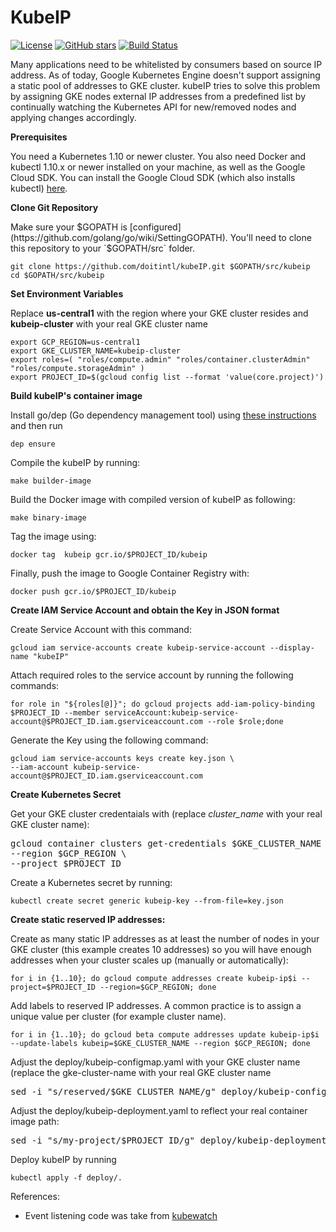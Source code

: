 # KubeIP

[![License](https://img.shields.io/github/license/doitintl/kubeIP.svg)](LICENSE) [![GitHub stars](https://img.shields.io/github/stars/doitintl/kubeIP.svg?style=social&label=Stars&style=for-the-badge)](https://github.com/doitintl/kubeIP) [![Build Status](https://secure.travis-ci.org/doitintl/kubeIP.png?branch=master)](http://travis-ci.org/doitintl/kubeIP)

Many applications need to be whitelisted by consumers based on source IP address. As of today, Google Kubernetes Engine doesn't support assigning a static pool of addresses to GKE cluster. kubeIP tries to solve this problem by assigning GKE nodes external IP addresses from a predefined list by continually watching the Kubernetes API for new/removed nodes and applying changes accordingly.

**Prerequisites**

You need a Kubernetes 1.10 or newer cluster. You also need Docker and kubectl 1.10.x or newer installed on your machine, as well as the Google Cloud SDK. You can install the Google Cloud SDK (which also installs kubectl) [here](https://cloud.google.com/sdk).


**Clone Git Repository**

Make sure your $GOPATH is [configured](https://github.com/golang/go/wiki/SettingGOPATH). You'll need to clone this repository to your `$GOPATH/src` folder. 

```
git clone https://github.com/doitintl/kubeIP.git $GOPATH/src/kubeip
cd $GOPATH/src/kubeip 
```

**Set Environment Variables**

Replace **us-central1** with the region where your GKE cluster resides and **kubeip-cluster** with your real GKE cluster name

```
export GCP_REGION=us-central1
export GKE_CLUSTER_NAME=kubeip-cluster
export roles=( "roles/compute.admin" "roles/container.clusterAdmin" "roles/compute.storageAdmin" )
export PROJECT_ID=$(gcloud config list --format 'value(core.project)')
```

**Build kubeIP's container image**

Install go/dep (Go dependency management tool) using [these instructions](https://github.com/golang/dep) and then run

```
dep ensure
```

Compile the kubeIP by running: 

```
make builder-image
```

Build the Docker image with compiled version of kubeIP as following:

```
make binary-image
```

Tag the image using: 

```
docker tag  kubeip gcr.io/$PROJECT_ID/kubeip
```

Finally, push the image to Google Container Registry with: 

```
docker push gcr.io/$PROJECT_ID/kubeip
```

**Create IAM Service Account and obtain the Key in JSON format**

Create Service Account with this command: 

```
gcloud iam service-accounts create kubeip-service-account --display-name "kubeIP"
```

Attach required roles to the service account by running the following commands:

```
for role in "${roles[@]}"; do gcloud projects add-iam-policy-binding $PROJECT_ID --member serviceAccount:kubeip-service-account@$PROJECT_ID.iam.gserviceaccount.com --role $role;done
```

Generate the Key using the following command:

```
gcloud iam service-accounts keys create key.json \
--iam-account kubeip-service-account@$PROJECT_ID.iam.gserviceaccount.com
```
 
**Create Kubernetes Secret**

Get your GKE cluster credentaials with (replace *cluster_name* with your real GKE cluster name):

<pre>
gcloud container clusters get-credentials $GKE_CLUSTER_NAME \
--region $GCP_REGION \
--project $PROJECT_ID
</pre> 

Create a Kubernetes secret by running:

```
kubectl create secret generic kubeip-key --from-file=key.json
```

**Create static reserved IP addresses:** 

Create as many static IP addresses as at least the number of nodes in your GKE cluster (this example creates 10 addresses) so you will have enough addresses when your cluster scales up (manually or automatically):

```
for i in {1..10}; do gcloud compute addresses create kubeip-ip$i --project=$PROJECT_ID --region=$GCP_REGION; done
```

Add labels to reserved IP addresses. A common practice is to assign a unique value per cluster (for example cluster name).

```
for i in {1..10}; do gcloud beta compute addresses update kubeip-ip$i --update-labels kubeip=$GKE_CLUSTER_NAME --region $GCP_REGION; done
```

Adjust the deploy/kubeip-configmap.yaml with your GKE cluster name (replace the gke-cluster-name with your real GKE cluster name

<pre>
sed -i "s/reserved/$GKE_CLUSTER_NAME/g" deploy/kubeip-configmap.yaml
</pre>

Adjust the deploy/kubeip-deployment.yaml to reflect your real container image path:

<pre>
sed -i "s/my-project/$PROJECT_ID/g" deploy/kubeip-deployment.yaml
</pre>

Deploy kubeIP by running 

```
kubectl apply -f deploy/.
```

References:

 - Event listening code was take from [kubewatch](https://github.com/bitnami-labs/kubewatch/)
